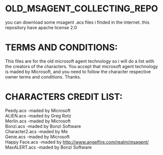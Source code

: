 # OLD_MSAGENT_COLLECTING_REPO
you can download some msagent .acs files i finded in the internet.
this repository have apache license 2.0


# TERMS AND CONDITIONS:
This files are for the old microsoft agent technology so i will do a list with the creators of the characters.
You accept that microsoft agent technology is maded by Microsoft, and you need to follow the character respective owner terms and conditions.
Thanks.


# CHARACTERS CREDIT LIST:
Peedy.acs  -maded by Microsoft     
ALIEN.acs  -maded by Greg Rotz     
Merlin.acs  -maded by Microsoft     
Bonzi.acs  -maded by Bonzi Software     
Character2.acs  -maded by Me     
Genie.acs  -maded by Microsoft     
Happy Face.acs  -maded by http://www.angelfire.com/realm/msagent/     
MaxALERT.acs  -maded by Bonzi Software     
